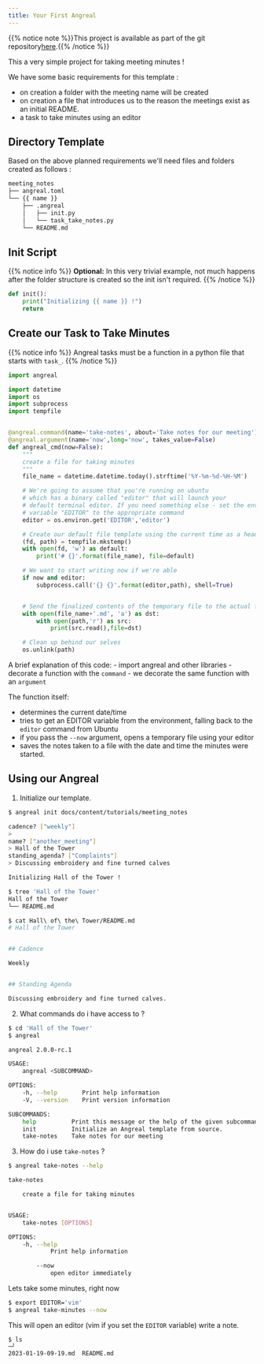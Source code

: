 ```yaml
---
title: Your First Angreal
---
```


{{% notice note %}}This project is available as part of the git repository[here](https://gitlab.com/dylanbstorey/angreal/tree/master/example).{{% /notice %}}

This a very simple project for taking meeting minutes !

We have some basic requirements for this template :

-   on creation a folder with the meeting name will be created
-   on creation a file that introduces us to the reason the meetings
    exist as an initial README.
-   a task to take minutes using an editor

## Directory Template

Based on the above planned requirements we'll need files and folders created as follows : 

```bash
meeting_notes
├── angreal.toml
└── {{ name }}
    ├── .angreal
    │   ├── init.py
    │   └── task_take_notes.py
    └── README.md
```

## Init Script
{{% notice info %}}
**Optional:** In this very trivial example, not much happens after the folder structure is created so the init isn't required. 
{{% /notice %}}

```python
def init():
    print("Initializing {{ name }} !")
    return
```

## Create our Task to Take Minutes

{{% notice info %}}
Angreal tasks must be a function in a python file that starts with `task_`.
{{% /notice %}}


```python
import angreal

import datetime
import os
import subprocess
import tempfile


@angreal.command(name='take-notes', about='Take notes for our meeting')
@angreal.argument(name='now',long='now', takes_value=False)
def angreal_cmd(now=False):
    """
    create a file for taking minutes
    """
    file_name = datetime.datetime.today().strftime('%Y-%m-%d-%H-%M')

    # We're going to assume that you're running on ubuntu 
    # which has a binary called "editor" that will launch your 
    # default terminal editor. If you need something else - set the environment
    # variable "EDITOR" to the appropriate command 
    editor = os.environ.get('EDITOR','editor')

    # Create our default file template using the current time as a header
    (fd, path) = tempfile.mkstemp()
    with open(fd, 'w') as default:
        print('# {}'.format(file_name), file=default)

    # We want to start writing now if we're able
    if now and editor:
        subprocess.call('{} {}'.format(editor,path), shell=True)


    # Send the finalized contents of the temporary file to the actual file
    with open(file_name+'.md', 'a') as dst:
        with open(path,'r') as src:
            print(src.read(),file=dst)

    # Clean up behind our selves
    os.unlink(path)
```
A brief explanation of this code: 
    - import angreal and other libraries 
    - decorate a function with the `command`
    - we decorate the same function with an `argument`

The function itself: 
- determines the current date/time
- tries to get an EDITOR variable from the environment, falling back to the `editor` command from Ubuntu
- if you pass the `--now` argument, opens a temporary file using your editor
- saves the notes taken to a file with the date and time the minutes were started.

## Using our Angreal

1. Initialize our template. 
```bash
$ angreal init docs/content/tutorials/meeting_notes

cadence? ["weekly"]
>
name? ["another_meeting"]
> Hall of the Tower
standing_agenda? ["Complaints"]
> Discussing embroidery and fine turned calves

Initializing Hall of the Tower !
```
```bash
$ tree 'Hall of the Tower'
Hall of the Tower
└── README.md
```

```bash
$ cat Hall\ of\ the\ Tower/README.md                                                                                                            ─╯ 
# Hall of the Tower


## Cadence

Weekly


## Standing Agenda

Discussing embroidery and fine turned calves.

```

2. What commands do i have access to ?

```bash
$ cd 'Hall of the Tower'
$ angreal 

angreal 2.0.0-rc.1

USAGE:
    angreal <SUBCOMMAND>

OPTIONS:
    -h, --help       Print help information
    -V, --version    Print version information

SUBCOMMANDS:
    help          Print this message or the help of the given subcommand(s)
    init          Initialize an Angreal template from source.
    take-notes    Take notes for our meeting

```

3. How do i use `take-notes` ?

```bash
$ angreal take-notes --help                                                                                                                  

take-notes

    create a file for taking minutes


USAGE:
    take-notes [OPTIONS]

OPTIONS:
    -h, --help
            Print help information

        --now
            open editor immediately
```

Lets take some minutes, right now

```bash
$ export EDITOR='vim'
$ angreal take-minutes --now
```

This will open an editor (vim if you set the `EDITOR` variable) write a note.

```
$ ls                                                                                                                                            ─╯ 
2023-01-19-09-19.md  README.md
```

